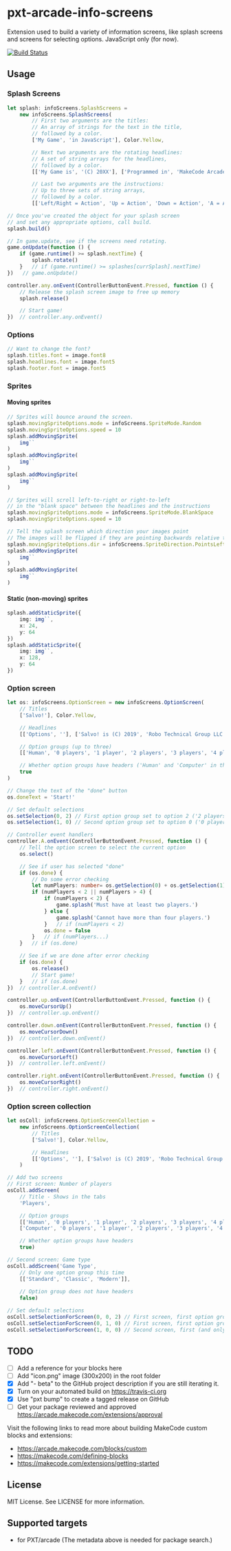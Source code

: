 # pxt-arcade-info-screens

Extension used to build a variety of information screens, like splash screens and screens for selecting options.
JavaScript only (for now).

[![Build Status](https://travis-ci.com/robo-technical-group/pxt-arcade-info-screens.svg?branch=master)](https://travis-ci.com/robo-technical-group/pxt-arcade-info-screens)

## Usage

### Splash Screens
```typescript
let splash: infoScreens.SplashScreens =
    new infoScreens.SplashScreens(
        // First two arguments are the titles:
        // An array of strings for the text in the title,
        // followed by a color.
        ['My Game', 'in JavaScript'], Color.Yellow,

        // Next two arguments are the rotating headlines:
        // A set of string arrays for the headlines,
        // followed by a color.
        [['My Game is', '(C) 20XX'], ['Programmed in', 'MakeCode Arcade'], ['by', 'Me']], Color.Brown,

        // Last two arguments are the instructions:
        // Up to three sets of string arrays,
        // followed by a color.
        [['Left/Right = Action', 'Up = Action', 'Down = Action', 'A = Action', 'B = Action']], Color.LightBlue)

// Once you've created the object for your splash screen
// and set any appropriate options, call build.
splash.build()

// In game.update, see if the screens need rotating.
game.onUpdate(function () {
    if (game.runtime() >= splash.nextTime) {
        splash.rotate()
    }   // if (game.runtime() >= splashes[currSplash].nextTime)
})   // game.onUpdate()

controller.any.onEvent(ControllerButtonEvent.Pressed, function () {
    // Release the splash screen image to free up memory
    splash.release()

    // Start game!
})  // controller.any.onEvent()

```

### Options

```typescript
// Want to change the font?
splash.titles.font = image.font8
splash.headlines.font = image.font5
splash.footer.font = image.font5
```

### Sprites

#### Moving sprites

```typescript
// Sprites will bounce around the screen.
splash.movingSpriteOptions.mode = infoScreens.SpriteMode.Random
splash.movingSpriteOptions.speed = 10
splash.addMovingSprite(
    img``
)
splash.addMovingSprite(
    img``
)
splash.addMovingSprite(
    img``
)
```

```typescript
// Sprites will scroll left-to-right or right-to-left
// in the "blank space" between the headlines and the instructions
splash.movingSpriteOptions.mode = infoScreens.SpriteMode.BlankSpace
splash.movingSpriteOptions.speed = 10

// Tell the splash screen which direction your images point
// The images will be flipped if they are pointing backwards relative to the motion
splash.movingSpriteOptions.dir = infoScreens.SpriteDirection.PointsLeft
splash.addMovingSprite(
    img``
)
splash.addMovingSprite(
    img``
)
```

#### Static (non-moving) sprites

```typescript
splash.addStaticSprite({
    img: img``,
    x: 24,
    y: 64
})
splash.addStaticSprite({
    img: img``,
    x: 128,
    y: 64
})
```

### Option screen
```typescript
let os: infoScreens.OptionScreen = new infoScreens.OptionScreen(
    // Titles
    ['Salvo!'], Color.Yellow,

    // Headlines
    [['Options', ''], ['Salvo! is (C) 2019', 'Robo Technical Group LLC'], ['Programmed in', 'MakeCode Arcade'], ['by', 'Alex K.']], Color.Brown,

    // Option groups (up to three)
    [['Human', '0 players', '1 player', '2 players', '3 players', '4 players'], ['Computer', '0 players', '1 player', '2 players', '3 players', '4 players']], Color.LightBlue,

    // Whether option groups have headers ('Human' and 'Computer' in this case)
    true
)

// Change the text of the "done" button
os.doneText = 'Start!'

// Set default selections
os.setSelection(0, 2) // First option group set to option 2 ('2 players')
os.setSelection(1, 0) // Second option group set to option 0 ('0 players')

// Controller event handlers
controller.A.onEvent(ControllerButtonEvent.Pressed, function () {
    // Tell the option screen to select the current option
    os.select()

    // See if user has selected "done"
    if (os.done) {
        // Do some error checking
        let numPlayers: number= os.getSelection(0) + os.getSelection(1)
        if (numPlayers < 2 || numPlayers > 4) {
            if (numPlayers < 2) {
                game.splash('Must have at least two players.')
            } else {
                game.splash('Cannot have more than four players.')
            }   // if (numPlayers < 2)
            os.done = false
        }   // if (numPlayers...)
    }   // if (os.done)

    // See if we are done after error checking
    if (os.done) {
        os.release()
        // Start game!
    }   // if (os.done)
})  // controller.A.onEvent()

controller.up.onEvent(ControllerButtonEvent.Pressed, function () {
    os.moveCursorUp()
})  // controller.up.onEvent()

controller.down.onEvent(ControllerButtonEvent.Pressed, function () {
    os.moveCursorDown()
})  // controller.down.onEvent()

controller.left.onEvent(ControllerButtonEvent.Pressed, function () {
    os.moveCursorLeft()
})  // controller.left.onEvent()

controller.right.onEvent(ControllerButtonEvent.Pressed, function () {
    os.moveCursorRight()
})  // controller.right.onEvent()

```

### Option screen collection
```typescript
let osColl: infoScreens.OptionScreenCollection =
    new infoScreens.OptionScreenCollection(
        // Titles
        ['Salvo!'], Color.Yellow,

        // Headlines
        [['Options', ''], ['Salvo! is (C) 2019', 'Robo Technical Group LLC'], ['Programmed in', 'MakeCode Arcade'], ['by', 'Alex K.']], Color.Brown
    )

// Add two screens
// First screen: Number of players
osColl.addScreen(
    // Title - Shows in the tabs
    'Players',

    // Option groups
    [['Human', '0 players', '1 player', '2 players', '3 players', '4 players'],
    ['Computer', '0 players', '1 player', '2 players', '3 players', '4 players']],

    // Whether option groups have headers
    true)

// Second screen: Game type
osColl.addScreen('Game Type',
    // Only one option group this time
    [['Standard', 'Classic', 'Modern']],
    
    // Option group does not have headers
    false)

// Set default selections
osColl.setSelectionForScreen(0, 0, 2) // First screen, first option group set to selection 2
osColl.setSelectionForScreen(0, 1, 0) // First screen, first option group set to selection 0
osColl.setSelectionForScreen(1, 0, 0) // Second screen, first (and only) option group set to selection 0
```

## TODO

- [ ] Add a reference for your blocks here
- [ ] Add "icon.png" image (300x200) in the root folder
- [X] Add "- beta" to the GitHub project description if you are still iterating it.
- [X] Turn on your automated build on https://travis-ci.org
- [X] Use "pxt bump" to create a tagged release on GitHub
- [ ] Get your package reviewed and approved https://arcade.makecode.com/extensions/approval

Visit the following links to read more about building MakeCode custom blocks and extensions:

- https://arcade.makecode.com/blocks/custom
- https://makecode.com/defining-blocks
- https://makecode.com/extensions/getting-started

## License

MIT License. See LICENSE for more information.

## Supported targets

* for PXT/arcade
(The metadata above is needed for package search.)

